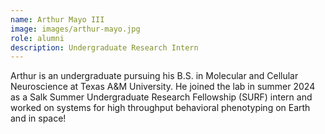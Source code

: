 ```yaml
---
name: Arthur Mayo III
image: images/arthur-mayo.jpg
role: alumni
description: Undergraduate Research Intern
---
```


Arthur is an undergraduate pursuing his B.S. in Molecular and Cellular Neuroscience at
Texas A&M University. He joined the lab in summer 2024 as a Salk Summer Undergraduate Research Fellowship
(SURF) intern and worked on systems for high throughput behavioral phenotyping on Earth
and in space!